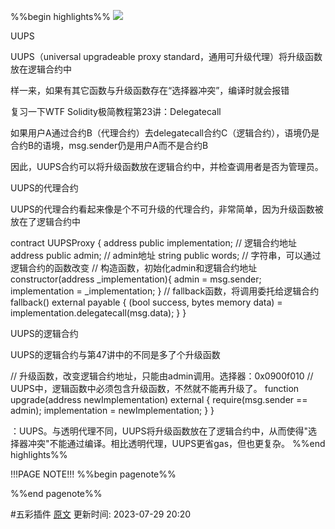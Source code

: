%%begin highlights%%
![](https://www.wtf.academy/assets/images/49-1-6d28dd55317040f7cbd5866bd4ec613d.png)

UUPS

UUPS（universal upgradeable proxy standard，通用可升级代理）将升级函数放在逻辑合约中

样一来，如果有其它函数与升级函数存在“选择器冲突”，编译时就会报错

复习一下WTF Solidity极简教程第23讲：Delegatecall

如果用户A通过合约B（代理合约）去delegatecall合约C（逻辑合约），语境仍是合约B的语境，msg.sender仍是用户A而不是合约B

因此，UUPS合约可以将升级函数放在逻辑合约中，并检查调用者是否为管理员。

UUPS的代理合约

UUPS的代理合约看起来像是个不可升级的代理合约，非常简单，因为升级函数被放在了逻辑合约中

contract UUPSProxy {
address public implementation; // 逻辑合约地址
address public admin; // admin地址
string public words; // 字符串，可以通过逻辑合约的函数改变
// 构造函数，初始化admin和逻辑合约地址
constructor(address _implementation){
admin = msg.sender;
implementation = _implementation;
}
// fallback函数，将调用委托给逻辑合约
fallback() external payable {
(bool success, bytes memory data) = implementation.delegatecall(msg.data);
}
}

UUPS的逻辑合约​

UUPS的逻辑合约与第47讲中的不同是多了个升级函数

// 升级函数，改变逻辑合约地址，只能由admin调用。选择器：0x0900f010
// UUPS中，逻辑函数中必须包含升级函数，不然就不能再升级了。
function upgrade(address newImplementation) external {
require(msg.sender == admin);
implementation = newImplementation;
}
}

：UUPS。与透明代理不同，UUPS将升级函数放在了逻辑合约中，从而使得"选择器冲突"不能通过编译。相比透明代理，UUPS更省gas，但也更复杂。
%%end highlights%%

!!!PAGE NOTE!!!
%%begin pagenote%%

%%end pagenote%%

 #五彩插件 [原文](https://www.wtf.academy/solidity-application/UUPS/)
更新时间: 2023-07-29 20:20